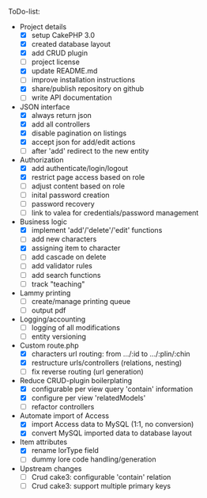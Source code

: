 ToDo-list:
 - Project details
   - [x] setup CakePHP 3.0
   - [x] created database layout
   - [x] add CRUD plugin
   - [ ] project license
   - [x] update README.md
   - [ ] improve installation instructions
   - [x] share/publish repository on github
   - [ ] write API documentation
 - JSON interface
   - [x] always return json
   - [x] add all controllers
   - [x] disable pagination on listings
   - [x] accept json for add/edit actions
   - [ ] after 'add' redirect to the new entity
 - Authorization
   - [x] add authenticate/login/logout
   - [x] restrict page access based on role
   - [ ] adjust content based on role
   - [ ] inital password creation
   - [ ] password recovery
   - [ ] link to valea for credentials/password management
 - Business logic
   - [x] implement 'add'/'delete'/'edit' functions
   - [ ] add new characters
   - [x] assigning item to character
   - [ ] add cascade on delete
   - [ ] add validator rules
   - [ ] add search functions
   - [ ] track "teaching"
 - Lammy printing
   - [ ] create/manage printing queue
   - [ ] output pdf
 - Logging/accounting
   - [ ] logging of all modifications
   - [ ] entity versioning
 - Custom route.php
   - [x] characters url routing: from .../:id to .../:plin/:chin
   - [x] restructure urls/controllers (relations, nesting)
   - [ ] fix reverse routing (url generation)
 - Reduce CRUD-plugin boilerplating
   - [x] configurable per view query 'contain' information
   - [x] configure per view 'relatedModels'
   - [ ] refactor controllers
 - Automate import of Access
   - [x] import Access data to MySQL (1:1, no conversion)
   - [x] convert MySQL imported data to database layout
 - Item attributes
   - [x] rename lorType field
   - [ ] dummy lore code handling/generation
 - Upstream changes
   - [ ] Crud cake3: configurable 'contain' relation
   - [ ] Crud cake3: support multiple primary keys
